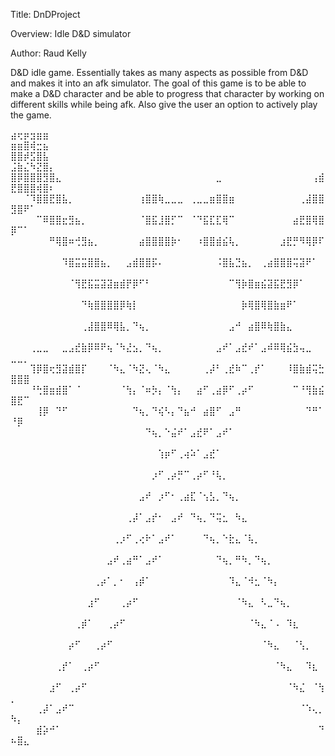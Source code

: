 Title:      DnDProject

Overview:   Idle D&D simulator

Author:     Raud Kelly




  D&D idle game. Essentially takes as many aspects as possible 
from D&D and makes it into an afk simulator. The goal of this game 
is to be able to make a D&D character and be able to progress that 
character by working on different skills while being afk. Also give 
the user an option to actively play the game.

⣴⢖⡶⣲⣶⣶⠀⠀⠀⠀⠀⠀⠀⠀⠀⠀⠀⠀⠀⠀⠀⠀⠀⠀⠀⠀⠀⠀⠀⠀⠀⠀⠀⠀⠀⠀⠀⠀⠀⠀⠀⠀⠀⠀⠀⠀⠀⠀⠀⣶⣶⣿⢾⣒⣦⠀
⣿⣿⡾⣫⣿⣧⠀⠀⠀⠀⠀⠀⠀⠀⠀⠀⠀⠀⠀⠀⠀⠀⠀⠀⠀⠀⠀⠀⠀⠀⠀⠀⠀⠀⠀⠀⠀⠀⠀⠀⠀⠀⠀⠀⠀⠀⠀⠀⠀⣨⣷⣌⠳⣝⣿⡄
⣿⡿⣿⣿⣿⣻⣿⣄⠀⠀⠀⠀⠀⠀⠀⠀⠀⠀⠀⠀⠀⠀⠀⠀⠀⠀⠀⠀⠀⠀⠀⠀⣀⠀⠀⠀⠀⠀⠀⠀⠀⠀⠀⠀⠀⠀⠀⢠⣾⣟⣿⣿⣿⢾⣿⠆
⠀⠀⠈⠹⣿⣿⣟⣿⣧⡀⠀⠀⠀⠀⠀⠀⠀⠀⠀⠀⢰⣿⣿⢷⣀⣀⣀⠀⢀⣀⣀⣶⣿⣿⣶⠀⠀⠀⠀⠀⠀⠀⠀⠀⠀⢀⣼⣿⣿⣻⣿⠟⠁⠀⠀⠀
⠀⠀⠀⠀⠉⠿⣿⣿⣖⣻⣦⡀⠀⠀⠀⠀⠀⠀⠀⠀⠈⣿⣯⣸⣿⡋⠉⠀⠈⠙⣯⣏⣏⢿⠉⠀⠀⠀⠀⠀⠀⠀⠀⠀⣴⣟⣿⢿⣿⡿⠉⠁⠀⠀⠀⠀
⠀⠀⠀⠀⠀⠀⠛⢿⣿⠶⢚⣻⣦⡀⠀⠀⠀⠀⠀⠀⣴⣿⣿⣿⣿⡷⠂⠀⠀⠰⣿⣿⣾⣮⢧⡀⠀⠀⠀⠀⠀⠀⣰⣟⡛⠻⢿⡿⠏⠀⠀⠀⠀⠀⠀⠀
⠀⠀⠀⠀⠀⠀⠀⠀⠹⣿⣭⣭⣿⣿⣦⡀⠀⠀⣠⣾⣿⣿⡯⠄⠀⠀⠀⠀⠀⠀⠀⠀⠨⣿⣧⣙⣦⡀⠀⢀⣴⣿⣿⣿⢭⣽⠟⠁⠀⠀⠀⠀⠀⠀⠀⠀
⠀⠀⠀⠀⠀⠀⠀⠀⠀⠈⢻⣟⣯⣭⣽⣽⣶⣾⡟⡿⠋⠃⠀⠀⠀⠀⠀⠀⠀⠀⠀⠀⠀⠀⠉⢻⡷⣿⣶⣮⣽⣯⣟⣻⡿⠁⠀⠀⠀⠀⠀⠀⠀⠀⠀⠀
⠀⠀⠀⠀⠀⠀⠀⠀⠀⠀⠀⠙⢷⣿⣿⣿⣿⡿⢷⡇⠀⠀⠀⠀⠀⠀⠀⠀⠀⠀⠀⠀⠀⠀⠀⠀⡷⢿⣿⢿⣿⣷⣶⠟⠁⠀⠀⠀⠀⠀⠀⠀⠀⠀⠀⠀
⠀⠀⠀⠀⠀⠀⠀⠀⠀⠀⠀⢀⣼⣿⣿⠿⢿⣧⡀⠙⢦⡀⠀⠀⠀⠀⠀⠀⠀⠀⠀⠀⠀⠀⣠⠚⠀⣴⣿⠿⢷⣿⣷⣄⠀⠀⠀⠀⠀⠀⠀⠀⠀⠀⠀⠀
⠀⠀⠀⢀⣀⣀⠀⠀⣀⣠⣞⣷⡿⠿⠟⢦⠈⠳⣜⣢⡀⠙⢦⡀⠀⠀⠀⠀⠀⠀⠀⠀⣠⠞⠁⣠⣞⠞⠁⣠⠾⠿⢿⣮⣳⢤⣀⠀⠀⣀⣀⡀⠀⠀⠀⠀
⠀⠀⠀⢹⡿⣿⢖⣻⣽⣾⣿⡏⠀⠀⠀⠈⠳⣄⠈⠳⣝⢄⠈⠳⣄⠀⠀⠀⠀⠀⢀⡼⠃⢀⣞⠷⠉⢀⡞⠁⠀⠀⠀⠸⣿⣷⣾⢭⣓⣿⣿⣿⠀⠀⠀⠀
⠀⠀⠀⠘⢓⣿⣶⣾⣿⠁⠈⠀⠀⠀⠀⠀⠀⠈⢳⡄⠈⠶⡳⡄⠈⢳⡄⠀⠀⣴⠋⢀⣴⡿⠋⢀⡴⠋⠀⠀⠀⠀⠀⠀⠉⠘⢻⣷⣮⣿⣟⠉⠀⠀⠀⠀
⠀⠀⠀⠀⢸⡿⠀⠙⠋⠀⠀⠀⠀⠀⠀⠀⠀⠀⠀⠙⢦⡀⠙⢮⠣⡄⠙⣦⠚⠀⣴⣿⠋⠀⣠⠛⠀⠀⠀⠀⠀⠀⠀⠀⠀⠀⠙⠛⠁⠘⡿⠀⠀⠀⠀⠀
⠀⠀⠀⠀⠀⠀⠀⠀⠀⠀⠀⠀⠀⠀⠀⠀⠀⠀⠀⠀⠀⠙⢦⡀⠑⣬⠞⠁⣠⣞⠟⠁⣠⠞⠁⠀⠀⠀⠀⠀⠀⠀⠀⠀⠀⠀⠀⠀⠀⠀⠀⠀⠀⠀⠀⠀
⠀⠀⠀⠀⠀⠀⠀⠀⠀⠀⠀⠀⠀⠀⠀⠀⠀⠀⠀⠀⠀⠀⠀⢱⡶⠋⢀⢴⠵⠁⣠⣞⠁⠀⠀⠀⠀⠀⠀⠀⠀⠀⠀⠀⠀⠀⠀⠀⠀⠀⠀⠀⠀⠀⠀⠀
⠀⠀⠀⠀⠀⠀⠀⠀⠀⠀⠀⠀⠀⠀⠀⠀⠀⠀⠀⠀⠀⠀⡰⠋⢀⡴⡛⠉⢀⡴⠋⠘⢧⡀⠀⠀⠀⠀⠀⠀⠀⠀⠀⠀⠀⠀⠀⠀⠀⠀⠀⠀⠀⠀⠀⠀
⠀⠀⠀⠀⠀⠀⠀⠀⠀⠀⠀⠀⠀⠀⠀⠀⠀⠀⠀⠀⣠⠞⠀⡰⠋⠂⢀⣴⣏⠈⢢⣣⡀⠙⢦⡀⠀⠀⠀⠀⠀⠀⠀⠀⠀⠀⠀⠀⠀⠀⠀⠀⠀⠀⠀⠀
⠀⠀⠀⠀⠀⠀⠀⠀⠀⠀⠀⠀⠀⠀⠀⠀⠀⠀⢀⡼⠁⣠⡞⠂⠀⣠⠞⠀⠙⢦⡀⠙⢭⣂⠀⠳⣄⠀⠀⠀⠀⠀⠀⠀⠀⠀⠀⠀⠀⠀⠀⠀⠀⠀⠀⠀
⠀⠀⠀⠀⠀⠀⠀⠀⠀⠀⠀⠀⠀⠀⠀⠀⢀⡰⠋⢀⢔⠗⠁⣠⠞⠁⠀⠀⠀⠀⠙⢦⡀⠑⣗⣄⠈⢧⡀⠀⠀⠀⠀⠀⠀⠀⠀⠀⠀⠀⠀⠀⠀⠀⠀⠀
⠀⠀⠀⠀⠀⠀⠀⠀⠀⠀⠀⠀⠀⠀⠀⣠⠞⢀⣴⠛⠁⣠⠞⠁⠀⠀⠀⠀⠀⠀⠀⠀⠙⢦⡀⠛⠳⡀⠙⢦⡀⠀⠀⠀⠀⠀⠀⠀⠀⠀⠀⠀⠀⠀⠀⠀
⠀⠀⠀⠀⠀⠀⠀⠀⠀⠀⠀⠀⠀⢀⡴⠁⡀⠂⠀⢠⡾⠁⠀⠀⠀⠀⠀⠀⠀⠀⠀⠀⠀⠀⠹⣄⠈⠺⣂⠈⠳⡄⠀⠀⠀⠀⠀⠀⠀⠀⠀⠀⠀⠀⠀⠀
⠀⠀⠀⠀⠀⠀⠀⠀⠀⠀⠀⠀⣰⠋⠀⠀⠀⢀⡴⠋⠀⠀⠀⠀⠀⠀⠀⠀⠀⠀⠀⠀⠀⠀⠀⠈⠳⣄⠀⠣⣀⠙⢦⡀⠀⠀⠀⠀⠀⠀⠀⠀⠀⠀⠀⠀
⠀⠀⠀⠀⠀⠀⠀⠀⠀⠀⢀⡾⠁⠀⠀⢀⡴⠋⠀⠀⠀⠀⠀⠀⠀⠀⠀⠀⠀⠀⠀⠀⠀⠀⠀⠀⠀⠈⠳⣄⠈⠠⠀⠹⣆⠀⠀⠀⠀⠀⠀⠀⠀⠀⠀⠀
⠀⠀⠀⠀⠀⠀⠀⠀⠀⡴⠋⠀⠀⢀⡴⠋⠀⠀⠀⠀⠀⠀⠀⠀⠀⠀⠀⠀⠀⠀⠀⠀⠀⠀⠀⠀⠀⠀⠀⠈⠳⣄⠀⠀⠈⢣⡀⠀⠀⠀⠀⠀⠀⠀⠀⠀
⠀⠀⠀⠀⠀⠀⠀⢀⡞⠁⠀⢀⡴⠋⠀⠀⠀⠀⠀⠀⠀⠀⠀⠀⠀⠀⠀⠀⠀⠀⠀⠀⠀⠀⠀⠀⠀⠀⠀⠀⠀⠈⠳⣄⠀⠀⠹⣆⠀⠀⠀⠀⠀⠀⠀⠀
⠀⠀⠀⠀⠀⠀⣰⠋⠀⢀⡴⠋⠀⠀⠀⠀⠀⠀⠀⠀⠀⠀⠀⠀⠀⠀⠀⠀⠀⠀⠀⠀⠀⠀⠀⠀⠀⠀⠀⠀⠀⠀⠀⠈⠳⣌⠀⠈⢳⡀⠀⠀⠀⠀⠀⠀
⠀⠀⠀⠀⢀⡼⠁⣠⠞⠉⠀⠀⠀⠀⠀⠀⠀⠀⠀⠀⠀⠀⠀⠀⠀⠀⠀⠀⠀⠀⠀⠀⠀⠀⠀⠀⠀⠀⠀⠀⠀⠀⠀⠀⠀⠈⠱⢄⡀⠳⡄⠀⠀⠀⠀⠀
⠀⠀⠀⠀⣾⡵⠚⠁⠀⠀⠀⠀⠀⠀⠀⠀⠀⠀⠀⠀⠀⠀⠀⠀⠀⠀⠀⠀⠀⠀⠀⠀⠀⠀⠀⠀⠀⠀⠀⠀⠀⠀⠀⠀⠀⠀⠀⠀⠙⠦⣿⣄⠀⠀
